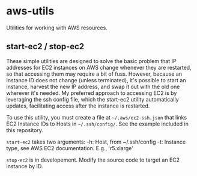 # aws-utils
Utilities for working with AWS resources.

## start-ec2 / stop-ec2

These simple utilities are designed to solve the basic problem that IP addresses for EC2 instances on AWS change whenever they are restarted, so that accessing them may require a bit of fuss. However, because an Instance ID does not change (unless terminated), it's possible to start an instance, harvest the new IP address, and swap it out with the old one wherever it's needed. My preferred approach to accessing EC2 is by leveraging the ssh config file, which the start-ec2 utility automatically updates, facilitating access after the instance is restarted. 

To use this utility, you must create a file at `~/.aws/ec2-ssh.json` that links EC2 Instance IDs to Hosts in `~/.ssh/config/`. See the example included in this repository. 

`start-ec2` takes two arguments:
  -h: Host, from ~/.ssh/config
  -t: Instance type, see AWS EC2 documentation. E.g., 'r5.xlarge'
  
 `stop-ec2` is in developement. Modify the source code to target an EC2 instance by ID. 
